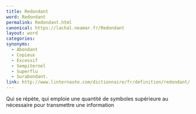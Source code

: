 ```yaml
---
title: Redondant
word: Redondant
permalink: Redondant.html
canonical: https://lachal.neamar.fr/Redondant
layout: word
categories:
synonyms:
  - Abondant
  - Copieux
  - Excessif
  - Sempiternel
  - Superflu
  - Surabondant.
link: http://www.linternaute.com/dictionnaire/fr/definition/redondant/
---
```


Qui se répète, qui emploie une quantité de symboles supérieure au nécessaire pour transmettre une information


